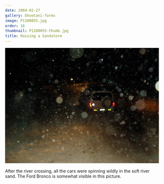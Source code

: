 ```yaml
---
date: 2004-02-27
gallery: bhootani-farms
image: P1100055.jpg
order: 16
thumbnail: P1100055-thumb.jpg
title: Raising a Sandstorm
---
```


![Raising a Sandstorm](./P1100055.jpg)

After the river crossing, all the cars were spinning wildly in the soft river sand. The Ford Bronco is somewhat visible in this picture.